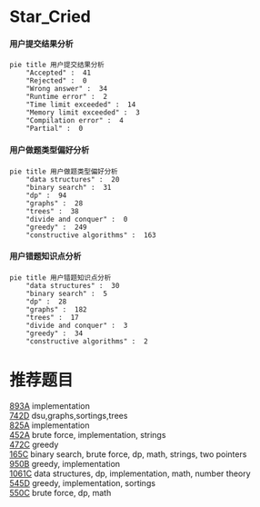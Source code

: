 # Star_Cried

<!-- tabs:start -->



#### **用户提交结果分析**

```mermaid
pie title 用户提交结果分析
    "Accepted" :  41
    "Rejected" :  0
    "Wrong answer" :  34
    "Runtime error" :  2
    "Time limit exceeded" :  14
    "Memory limit exceeded" :  3
    "Compilation error" :  4
    "Partial" :  0
```

#### **用户做题类型偏好分析**

```mermaid
pie title 用户做题类型偏好分析
    "data structures" :  20
    "binary search" :  31
    "dp" :  94
    "graphs" :  28
    "trees" :  38
    "divide and conquer" :  0
    "greedy" :  249
    "constructive algorithms" :  163
```
#### **用户错题知识点分析**

```mermaid
pie title 用户错题知识点分析
    "data structures" :  30
    "binary search" :  5
    "dp" :  28
    "graphs" :  182
    "trees" :  17
    "divide and conquer" :  3
    "greedy" :  34
    "constructive algorithms" :  2
```



<!-- tabs:end -->
# 推荐题目
[893A](https://codeforces.com/contest/893/problem/A)		implementation		  
[742D](https://codeforces.com/contest/742/problem/D)		dsu,graphs,sortings,trees		  
[825A](https://codeforces.com/contest/825/problem/A)		implementation		  
[452A](https://codeforces.com/contest/452/problem/A)		brute force,
                        implementation,
                        strings		  
[472C](https://codeforces.com/contest/472/problem/C)		greedy		  
[165C](https://codeforces.com/contest/165/problem/C)		binary search,
                        brute force,
                        dp,
                        math,
                        strings,
                        two pointers		  
[950B](https://codeforces.com/contest/950/problem/B)		greedy,
                        implementation		  
[1061C](https://codeforces.com/contest/1061/problem/C)		data structures,
                        dp,
                        implementation,
                        math,
                        number theory		  
[545D](https://codeforces.com/contest/545/problem/D)		greedy,
                        implementation,
                        sortings		  
[550C](https://codeforces.com/contest/550/problem/C)		brute force,
                        dp,
                        math		  

